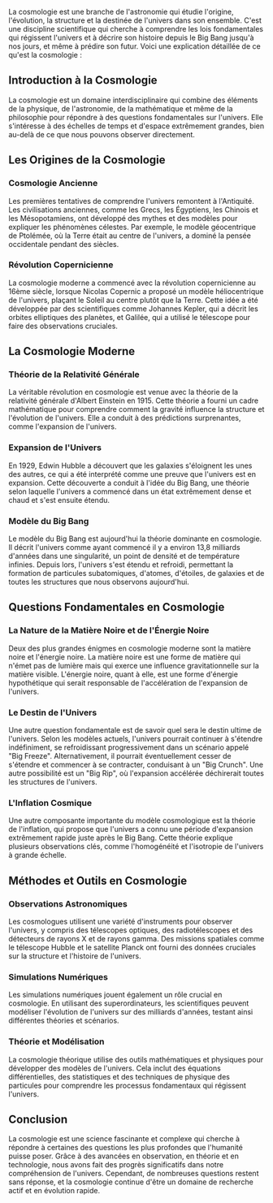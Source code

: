 La cosmologie est une branche de l'astronomie qui étudie l'origine, l'évolution, la structure et la destinée de l'univers dans son ensemble. C'est une discipline scientifique qui cherche à comprendre les lois fondamentales qui régissent l'univers et à décrire son histoire depuis le Big Bang jusqu'à nos jours, et même à prédire son futur. Voici une explication détaillée de ce qu'est la cosmologie :

## Introduction à la Cosmologie

La cosmologie est un domaine interdisciplinaire qui combine des éléments de la physique, de l'astronomie, de la mathématique et même de la philosophie pour répondre à des questions fondamentales sur l'univers. Elle s'intéresse à des échelles de temps et d'espace extrêmement grandes, bien au-delà de ce que nous pouvons observer directement.

## Les Origines de la Cosmologie

### Cosmologie Ancienne

Les premières tentatives de comprendre l'univers remontent à l'Antiquité. Les civilisations anciennes, comme les Grecs, les Égyptiens, les Chinois et les Mésopotamiens, ont développé des mythes et des modèles pour expliquer les phénomènes célestes. Par exemple, le modèle géocentrique de Ptolémée, où la Terre était au centre de l'univers, a dominé la pensée occidentale pendant des siècles.

### Révolution Copernicienne

La cosmologie moderne a commencé avec la révolution copernicienne au 16ème siècle, lorsque Nicolas Copernic a proposé un modèle héliocentrique de l'univers, plaçant le Soleil au centre plutôt que la Terre. Cette idée a été développée par des scientifiques comme Johannes Kepler, qui a décrit les orbites elliptiques des planètes, et Galilée, qui a utilisé le télescope pour faire des observations cruciales.

## La Cosmologie Moderne

### Théorie de la Relativité Générale

La véritable révolution en cosmologie est venue avec la théorie de la relativité générale d'Albert Einstein en 1915. Cette théorie a fourni un cadre mathématique pour comprendre comment la gravité influence la structure et l'évolution de l'univers. Elle a conduit à des prédictions surprenantes, comme l'expansion de l'univers.

### Expansion de l'Univers

En 1929, Edwin Hubble a découvert que les galaxies s'éloignent les unes des autres, ce qui a été interprété comme une preuve que l'univers est en expansion. Cette découverte a conduit à l'idée du Big Bang, une théorie selon laquelle l'univers a commencé dans un état extrêmement dense et chaud et s'est ensuite étendu.

### Modèle du Big Bang

Le modèle du Big Bang est aujourd'hui la théorie dominante en cosmologie. Il décrit l'univers comme ayant commencé il y a environ 13,8 milliards d'années dans une singularité, un point de densité et de température infinies. Depuis lors, l'univers s'est étendu et refroidi, permettant la formation de particules subatomiques, d'atomes, d'étoiles, de galaxies et de toutes les structures que nous observons aujourd'hui.

## Questions Fondamentales en Cosmologie

### La Nature de la Matière Noire et de l'Énergie Noire

Deux des plus grandes énigmes en cosmologie moderne sont la matière noire et l'énergie noire. La matière noire est une forme de matière qui n'émet pas de lumière mais qui exerce une influence gravitationnelle sur la matière visible. L'énergie noire, quant à elle, est une forme d'énergie hypothétique qui serait responsable de l'accélération de l'expansion de l'univers.

### Le Destin de l'Univers

Une autre question fondamentale est de savoir quel sera le destin ultime de l'univers. Selon les modèles actuels, l'univers pourrait continuer à s'étendre indéfiniment, se refroidissant progressivement dans un scénario appelé "Big Freeze". Alternativement, il pourrait éventuellement cesser de s'étendre et commencer à se contracter, conduisant à un "Big Crunch". Une autre possibilité est un "Big Rip", où l'expansion accélérée déchirerait toutes les structures de l'univers.

### L'Inflation Cosmique

Une autre composante importante du modèle cosmologique est la théorie de l'inflation, qui propose que l'univers a connu une période d'expansion extrêmement rapide juste après le Big Bang. Cette théorie explique plusieurs observations clés, comme l'homogénéité et l'isotropie de l'univers à grande échelle.

## Méthodes et Outils en Cosmologie

### Observations Astronomiques

Les cosmologues utilisent une variété d'instruments pour observer l'univers, y compris des télescopes optiques, des radiotélescopes et des détecteurs de rayons X et de rayons gamma. Des missions spatiales comme le télescope Hubble et le satellite Planck ont fourni des données cruciales sur la structure et l'histoire de l'univers.

### Simulations Numériques

Les simulations numériques jouent également un rôle crucial en cosmologie. En utilisant des superordinateurs, les scientifiques peuvent modéliser l'évolution de l'univers sur des milliards d'années, testant ainsi différentes théories et scénarios.

### Théorie et Modélisation

La cosmologie théorique utilise des outils mathématiques et physiques pour développer des modèles de l'univers. Cela inclut des équations différentielles, des statistiques et des techniques de physique des particules pour comprendre les processus fondamentaux qui régissent l'univers.

## Conclusion

La cosmologie est une science fascinante et complexe qui cherche à répondre à certaines des questions les plus profondes que l'humanité puisse poser. Grâce à des avancées en observation, en théorie et en technologie, nous avons fait des progrès significatifs dans notre compréhension de l'univers. Cependant, de nombreuses questions restent sans réponse, et la cosmologie continue d'être un domaine de recherche actif et en évolution rapide.